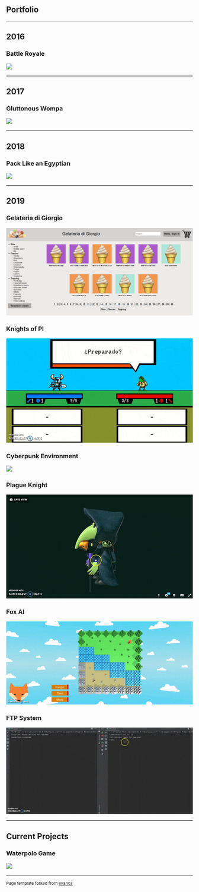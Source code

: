 ## Portfolio

---

## 2016
### Battle Royale

<img src="media/royale.gif"/>

---

## 2017
### Gluttonous Wompa

<img src="media/wompa.gif"/>

---

## 2018
### Pack Like an Egyptian
<img src="media/egypt.gif"/>

---

## 2019
### Gelateria di Giorgio
<img src="images/gelateria.png"/>

### Knights of PI
<img src="media/KoP.gif"/>

### Cyberpunk Environment
<img src="media/bar.gif"/>

### Plague Knight
<img src="media/plague.gif"/>

### Fox AI
<img src="media/fox.gif"/>

### FTP System
<img src="media/ftp.gif"/>

---

## Current Projects
### Waterpolo Game
<img src="media/waterpolo.gif"/>

---

<p style="font-size:11px">Page template forked from <a href="https://github.com/evanca/quick-portfolio">evanca</a></p>
<!-- Remove above link if you don't want to attibute -->